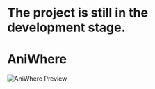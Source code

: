 # The project is still in the development stage.





# AniWhere

![AniWhere Preview](https://cdn.discordapp.com/attachments/775379387163082764/1225489136862105701/image.png?ex=662150b2&is=660edbb2&hm=de4ba82e666e8c50f01bda1fc9c41557941553d325e9b0ed5ef02e15c1564eac&)


